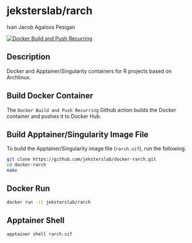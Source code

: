jeksterslab/rarch
=================
Ivan Jacob Agaloos Pesigan

<!-- badges: start -->
[![Docker Build and Push Recurring](https://github.com/jeksterslab/docker-rarch/actions/workflows/docker-build-push-recurring.yml/badge.svg)](https://github.com/jeksterslab/docker-rarch/actions/workflows/docker-build-push-recurring.yml)
<!-- badges: end -->

## Description

Docker and Apptainer/Singularity containers for R projects based on Archlinux.

## Build Docker Container

The `Docker Build and Push Recurring` Github action builds the Docker container and pushes it to Docker Hub.

## Build Apptainer/Singularity Image File

To build the Apptainer/Singularity image file (`rarch.sif`),
run the following.

```bash
git clone https://github.com/jeksterslab/docker-rarch.git
cd docker-rarch
make
```

## Docker Run

```bash
docker run -it jeksterslab/rarch
```

## Apptainer Shell

```bash
apptainer shell rarch.sif
```
